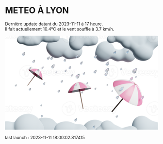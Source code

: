 # METEO À LYON

Dernière update datant du 2023-11-11 à 17 heure.  
Il fait actuellement 10.4°C et le vent souffle à 3.7 km/h.      

![](./.github/rain.png)

last launch : 2023-11-11 18:00:02.817415
